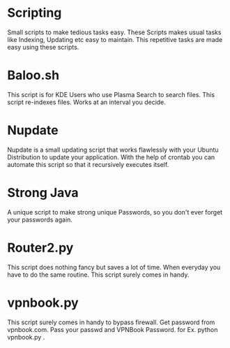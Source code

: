 # Scripting
Small scripts to make tedious tasks easy.
These Scripts makes usual tasks like Indexing, Updating etc easy to maintain. This repetitive tasks are made easy using these scripts.
# Baloo.sh
This script is for KDE Users who use Plasma Search to search files. This script re-indexes files. Works at an interval you decide.

# Nupdate
Nupdate is a small updating script that works flawlessly with your Ubuntu Distribution to update your application. With the help of crontab you can automate this script so that it recursively executes itself.

# Strong Java
A unique script to make strong unique Passwords, so you don't ever forget your passwords again.

# Router2.py
This script does nothing fancy but saves a lot of time. When everyday you have to do the same routine. This script surely comes in handy.

# vpnbook.py

This script surely comes in handy to bypass firewall. Get password from vpnbook.com. Pass your passwd and VPNBook Password. 
for Ex. python vpnbook.py <password> <vpn-password>.
